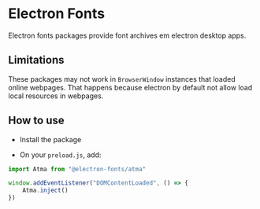 # Electron Fonts

Electron fonts packages provide font archives em electron desktop apps.

## Limitations

These packages may not work in `BrowserWindow` instances that loaded online webpages. That happens because electron by default not allow load local resources in webpages.

## How to use

* Install the package

* On your `preload.js`, add:

```ts
import Atma from "@electron-fonts/atma"

window.addEventListener("DOMContentLoaded", () => {
    Atma.inject()
})
```